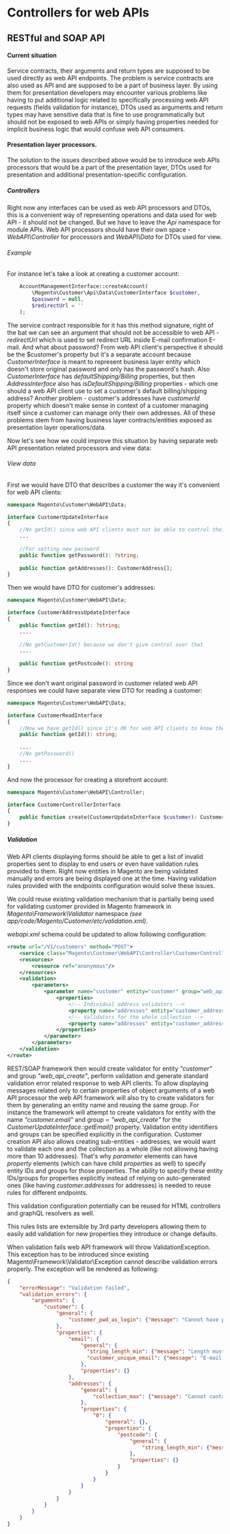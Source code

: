 # Controllers for web APIs
## RESTful and SOAP API
#### Current situation
Service contracts, their arguments and return types are supposed to be used directly
as web API endpoints. The problem is service contracts are also used as API
and are supposed to be a part of business layer. By using them for presentation developers may encounter various
problems like having to put additional logic related to specifically processing web API requests (fields validation
for instance), DTOs used as arguments and return types may have sensitive data that is fine to use programmatically but
should not be exposed to web APIs or simply having properties needed for implicit business logic that would confuse web
API consumers.
#### Presentation layer processors.
The solution to the issues described above would be to introduce web APIs processors that would be a part of the
presentation layer, DTOs used for presentation and additional presentation-specific configuration.
##### Controllers
Right now any interfaces can be used as web API processors and DTOs, this is a convenient way of representing operations
and data used for web API - it should not be changed. But we have to leave the _Api_ namespace for module APIs. Web API
processors should have their own space - _WebAPI\Controller_ for processors and _WebAPI\Data_ for DTOs used for view.
 
###### Example
For instance let's take a look at creating a customer account:
 
```php
    AccountManagementInterface::createAccount(
        \Magento\Customer\Api\Data\CustomerInterface $customer,
        $password = null,
        $redirectUrl = ''
    );
```
 
The service contract responsible for it has this method signature, right of the bat we can see an argument that should
not be accessible to web API - _redirectUrl_ which is used to set redirect URL inside E-mail confirmation E-mail.
And what about password? From web API client's perspective it should be the $customer's property but it's a separate
account because _CustomerInterface_ is meant to represent business layer entity which doesn't store original password
and only has the password's hash. Also _CustomerInterface_ has _defaultShipping/Billing_ properties, but then
_AddressInterface_ also has _isDefaultShipping/Billing_ properties - which one should a web API client use to set a
customer's default billing/shipping address? Another problem - customer's addresses have _customerId_ property which
doesn't make sense in context of a customer managing itself since a customer can manage only their own addresses.
All of these problems stem from having business layer contracts/entities exposed as presentation layer operations/data.
 
Now let's see how we could improve this situation by having separate web API presentation related processors and view data:
 
###### View data
First we would have DTO that describes a customer the way it's convenient for web API clients:
```php
namespace Magento\Customer\WebAPI\Data;

interface CustomerUpdateInterface
{
    //No getId() since web API clients must not be able to control their customer's ID
    ...
    
    //For setting new password
    public function getPassword(): ?string;
    
    public function getAddresses(): CustomerAddress[];
}
```
 
Then we would have DTO for customer's addresses:
```php
namespace Magento\Customer\WebAPI\Data;

interface CustomerAddressUpdateInterface
{
    public function getId(): ?string;
    ....
    
    //No getCustomerId() because we don't give control over that
    ....
    
    public function getPostcode(): string
}
```

Since we don't want original password in customer related web API responses we could have separate view DTO for reading
a customer:
```php
namespace Magento\Customer\WebAPI\Data;

interface CustomerReadInterface
{
    //Now we have getId() since it's OK for web API clients to know their customer's ID.
    public function getId(): string;
    
    ....
    //No getPassword()
    ....
}
```
 
And now the processor for creating a storefront account:
```php
namespace Magento\Customer\WebAPI\Controller;

interface CustomerControllerInterface
{
    public function create(CustomerUpdateInterface $customer): CustomerReadInterface;
}
```

##### Validation
Web API clients displaying forms should be able to get a list of invalid properties sent to display to end users or
even have validation rules provided to them. Right now entities in Magento are being validated manually and errors
are being displayed one at the time. Having validation rules provided with the endpoints configuration would solve these
issues.
 
We could reuse existing validation mechanism that is partially being used for validating customer provided in
Magento framework in _Magento\Framework\Validator_ namespace
_(see app/code/Magento/Customer/etc/validation.xml)_.
 
_webapi.xml_ schema could be updated to allow following configuration:
```xml
<route url="/V1/customers" method="POST">
    <service class="Magento\Customer\WebAPI\Controller\CustomerControllerInterface" method="create"/>
    <resources>
        <resource ref="anonymous"/>
    </resources>
    <validation>
        <parameters>
            <parameter name="customer" entity="customer" group="web_api_create">
                <properties>
                    <!-- Individual address validators -->
                    <property name="addresses" entity="customer_address" group="web_api_create_address" walk="true" />
                    <!-- Validators for the whole collection -->
                    <property name="addresses" entity="customer_addresses" group="web_api_create" walk="false" />
                </properties>
            </parameter>
        </parameters>
    </validation>
</route>
```
 
REST/SOAP framework then would create validator for entity _"customer"_ and group _"web_api_create"_, perform validation
and generate standard validation error related response to web API clients. To allow displaying messages related only to
certain properties of object arguments of a web API processor the web API framework will also try to create validators
for them by generating an entity name and reusing the same group. For instance the framework will attempt to create
validators for entity with the name _"customer.email"_ and group = _"web_api_create"_ for the
_CustomerUpdateInterface::getEmail()_ property. Validation entity identifiers and groups can be specified explicitly
in the configuration. Customer creation API also allows creating sub-entities - addresses, we would want to validate
each one and the collection as a whole (like not allowing having more than 10 addresses). That's why _parameter_ elements
can have _property_ elements (which can have child _properties_ as well) to specify entity IDs and groups for those
properties. The ability to specify these entity IDs/groups for properties explicitly instead of relying on auto-generated
ones (like having _customer.addresses_ for addresses) is needed to reuse rules for different endpoints.
 
This validation configuration potentially can be reused for HTML controllers and graphQL resolvers as well.
 
This rules lists are extensible by 3rd party developers allowing them to easily add validation for new properties
they introduce or change defaults.
 
When validation fails web API framework will throw ValidationException. This exception has to be introduced since existing
Magento\Framework\Validator\Exception cannot describe validation errors properly. The exception will be rendered as following:
 
```json
{
    "errorMessage": "Validation failed",
    "validation_errors": {
        "arguments": {
            "customer": {
                "general": {
                    "customer_pwd_as_login": {"message": "Cannot have password being equal to login"}
                },
                "properties": {
                    "email": {
                        "general": {
                          "string_length_min": {"message": "Length must be greater then 10", "min": 10},
                          "customer_unique_email": {"message": "E-mail is already in use"}
                        },
                        "properties": {}
                    },
                    "addresses": {
                        "general": {
                            "collection_max": {"message": "Cannot contain more then 10 items", "max": 10}
                        },
                        "properties": {
                            "0": {
                                "general": {},
                                "properties": {
                                    "postcode": {
                                        "general": {
                                            "string_length_min": {"message": "Length must be greater then 5", "min": 5}
                                        },
                                        "properties": {}
                                    }
                                }
                            }
                        }
                    }
                }
            }
        }
    }
}
```
